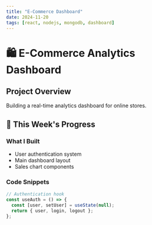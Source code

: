 ```yaml
---
title: "E-Commerce Dashboard"
date: 2024-11-20
tags: [react, nodejs, mongodb, dashboard]
---
```


# 🛍️ E-Commerce Analytics Dashboard

## Project Overview
Building a real-time analytics dashboard for online stores.

## 🎯 This Week's Progress

### What I Built
- User authentication system
- Main dashboard layout
- Sales chart components

### Code Snippets
```javascript
// Authentication hook
const useAuth = () => {
  const [user, setUser] = useState(null);
  return { user, login, logout };
};
